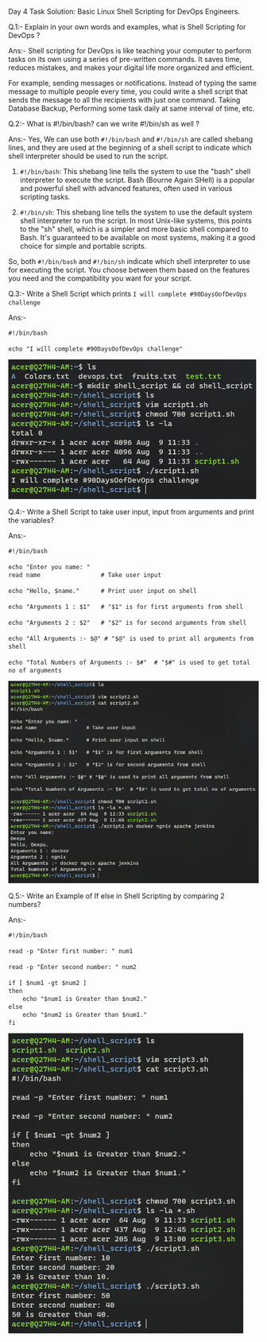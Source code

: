 Day 4 Task Solution: Basic Linux Shell Scripting for DevOps Engineers.

Q.1:- Explain in your own words and examples, what is Shell Scripting for DevOps ?

Ans:- Shell scripting for DevOps is like teaching your computer to perform tasks on its own using a series of pre-written commands. It saves time, reduces mistakes, and makes your digital life more organized and efficient.

For example, sending messages or notifications. Instead of typing the same message to multiple people every time, you could write a shell script that sends the message to all the recipients with just one command. Taking Database Backup, Performing some task daily at same interval of time, etc.

Q.2:- What is #!/bin/bash? can we write #!/bin/sh as well ?

Ans:- Yes, We can use both `#!/bin/bash` and `#!/bin/sh` are called shebang lines, and they are used at the beginning of a shell script to indicate which shell interpreter should be used to run the script.

1. `#!/bin/bash`: This shebang line tells the system to use the "bash" shell interpreter to execute the script. Bash (Bourne Again SHell) is a popular and powerful shell with advanced features, often used in various scripting tasks.

2. `#!/bin/sh`: This shebang line tells the system to use the default system shell interpreter to run the script. In most Unix-like systems, this points to the "sh" shell, which is a simpler and more basic shell compared to Bash. It's guaranteed to be available on most systems, making it a good choice for simple and portable scripts.

So, both `#!/bin/bash` and `#!/bin/sh` indicate which shell interpreter to use for executing the script. You choose between them based on the features you need and the compatibility you want for your script.

Q.3:- Write a Shell Script which prints `I will complete #90DaysOofDevOps challenge`

Ans:- 

```
#!/bin/bash

echo "I will complete #90DaysOofDevOps challenge"
```

![script1](./images/script1.png)

Q.4:- Write a Shell Script to take user input, input from arguments and print the variables?

Ans:-

```
#!/bin/bash

echo "Enter you name: "
read name                 # Take user input

echo "Hello, $name."      # Print user input on shell

echo "Arguments 1 : $1"   # "$1" is for first arguments from shell

echo "Arguments 2 : $2"   # "$2" is for second arguments from shell

echo "All Arguments :- $@" # "$@" is used to print all arguments from shell

echo "Total Numbers of Arguments :- $#"  # "$#" is used to get total no of arguments
```

![script2](./images/input.png)


Q.5:- Write an Example of If else in Shell Scripting by comparing 2 numbers?

Ans:- 

```
#!/bin/bash

read -p "Enter first number: " num1

read -p "Enter second number: " num2

if [ $num1 -gt $num2 ]
then
    echo "$num1 is Greater than $num2."
else
    echo "$num2 is Greater than $num1."
fi
```

![script3](./images/compare2value.png)